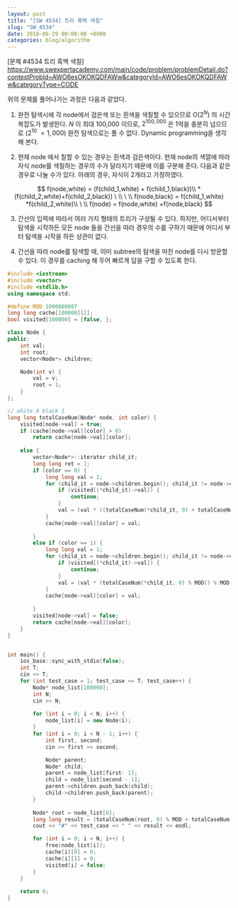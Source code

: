 ```yaml
---
layout: post
title: "[SW 4534] 트리 흑백 색칠"
slug: "SW_4534"
date: 2018-06-29 00:00:00 +0900
categories: blog/algorithm
---
```




[문제 #4534 트리 흑백 색칠] https://www.swexpertacademy.com/main/code/problem/problemDetail.do?contestProbId=AWO6esOKOKQDFAWw&categoryId=AWO6esOKOKQDFAWw&categoryType=CODE



 위의 문제를 풀어나가는 과정은 다음과 같았다.

1. 완전 탐색시에 각 node에서 검은색 또는 흰색을 색칠할 수 있으므로 O($2^N$) 의 시간복잡도가 발생한다. *N* 이 최대 100,000 이므로, $2^{100,000}$  은 1억을 충분히 넘으므로 ($2^{10} ~= 1,000$)  완전 탐색으로는 풀 수 없다. Dynamic programming을 생각해 본다.

2. 현재 node 에서 칠할 수 있는 경우는 흰색과 검은색이다. 현재 node의 색깔에 따라 자식 node를 색칠하는 경우의 수가 달라지기 때문에 이를 구분해 준다. 다음과 같은 경우로 나눌 수가 있다. 아래의 경우, 자식이 2개라고 가정하였다.


$$
   f(node,white) = (f(child_1,white) + f(child_1,black))\\ *(f(child_2,white)+f(child_2,black)) \    \\ \ \\
   f(node,black) = f(child_1,white) *f(child_2,white)\\ \ \\
   f(node) = f(node,white) +f(node,black)
$$

3. 간선의 입력에 따라서 여러 가지 형태의 트리가 구성될 수 있다. 하지만, 어디서부터 탐색을 시작하든 모든 node 들을 간선을 따라 경우의 수를 구하기 때문에 어디서 부터 탐색을 시작을 하든 상관이 없다.

4. 간선을 따라 node를 탐색할 때, 이미 subtree의 탐색을 마친 node를 다시 방문할 수 있다. 이 경우를 caching 해 두어 빠르게 답을 구할 수 있도록 한다.



```c++
#include <iostream>
#include <vector>
#include <stdlib.h>
using namespace std;

#define MOD 1000000007
long long cache[100000][2];
bool visited[100000] = {false, };

class Node {
public:
    int val;
    int root;
    vector<Node*> children;

    Node(int v) {
        val = v;
        root = 1;
    }
};

// white 0 black 1
long long totalCaseNum(Node* node, int color) { 
    visited[node->val] = true;
    if (cache[node->val][color] > 0)
        return cache[node->val][color];
    
    else {
        vector<Node*>::iterator child_it;
        long long ret = 1;
        if (color == 0) {         
            long long val = 1;
            for (child_it = node->children.begin(); child_it != node->children.end(); ++child_it) { 
                if (visited[(*child_it)->val]) {
                    continue;
                }
                val = (val * ((totalCaseNum(*child_it, 0) + totalCaseNum(*child_it, 1)) % MOD)) % MOD;                  
            }            
            cache[node->val][color] = val;
            
        }
        else if (color == 1) {  
            long long val = 1;
            for (child_it = node->children.begin(); child_it != node->children.end(); ++child_it) {
                if (visited[(*child_it)->val]) {
                    continue;
                }
                val = (val * (totalCaseNum(*child_it, 0) % MOD)) % MOD;                  
            }
            cache[node->val][color] = val;
            
        }
        visited[node->val] = false;
        return cache[node->val][color];
    }
}


int main() {
    ios_base::sync_with_stdio(false);
    int T;
    cin >> T;
    for (int test_case = 1; test_case <= T; test_case++) {
        Node* node_list[100000];
        int N;
        cin >> N;
        
        for (int i = 0; i < N; i++) {
            node_list[i] = new Node(i);
        }
        for (int i = 0; i < N - 1; i++) {
            int first, second;
            cin >> first >> second;

            Node* parent;
            Node* child;
            parent = node_list[first- 1];
            child = node_list[second - 1];
            parent->children.push_back(child);
            child->children.push_back(parent);
        }
       
        Node* root = node_list[0];
        long long result = (totalCaseNum(root, 0) % MOD + totalCaseNum(root, 1) % MOD) %MOD;
        cout << "#" << test_case << " " << result << endl;

        for (int i = 0; i < N; i++) {            
            free(node_list[i]);
            cache[i][0] = 0;
            cache[i][1] = 0;
            visited[i] = false;
        }        
    }
    
    return 0;
}
```





 

